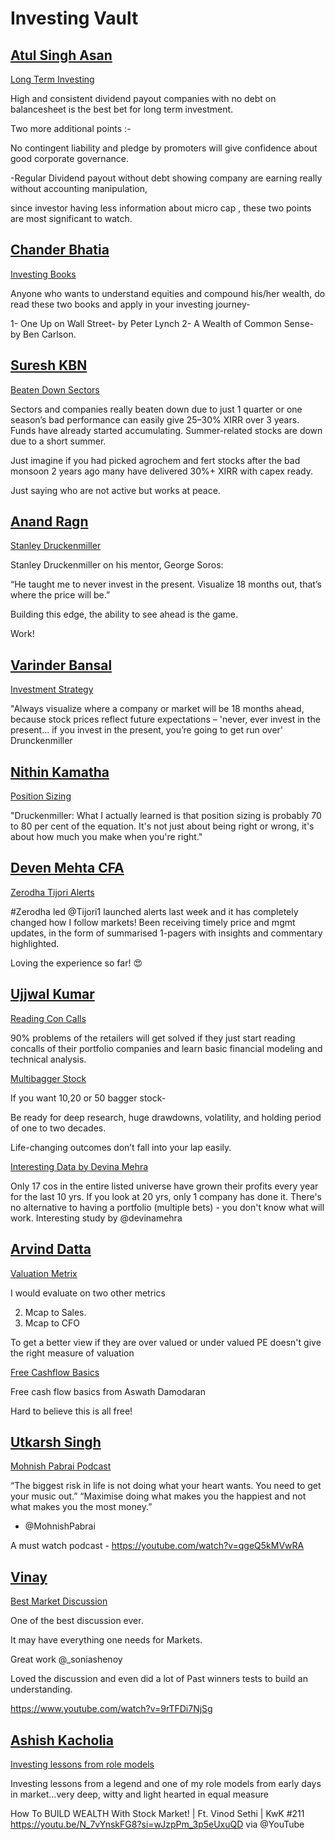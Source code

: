 # **Investing Vault**

## [Atul Singh Asan](https://x.com/Atulsingh_asan)
[Long Term Investing](https://x.com/investorniti/status/1937081329822093519)

High and consistent dividend payout companies with no debt on balancesheet is the best bet for long term investment.

Two more additional points :-

No contingent liability and pledge by promoters will give confidence about good corporate governance.

-Regular Dividend payout without debt showing company are earning really without accounting manipulation,

since investor having less information about micro cap , these two points are most significant to watch.

## [Chander Bhatia](https://x.com/ChanderBhatia01)
[Investing Books](https://x.com/ChanderBhatia01/status/1943319838832640502)

Anyone who wants to understand equities and compound his/her wealth, do read these two books and apply in your investing journey-

1- One Up on Wall Street- by Peter Lynch
2- A Wealth of Common Sense- by Ben Carlson.

## [Suresh KBN](https://x.com/SureshKBN)
[Beaten Down Sectors](https://x.com/SureshKBN/status/1954053211016359992)

Sectors and companies really beaten down due to just 1 quarter or one season’s bad performance can easily give 25–30% XIRR over 3 years. Funds have already started accumulating. Summer-related stocks are down due to a short summer.

Just imagine if you had picked agrochem and fert stocks after the bad monsoon 2 years ago many have delivered 30%+ XIRR with capex ready.

Just saying who are not active but works at peace.


## [Anand Ragn](https://x.com/anandragn)
[Stanley Druckenmiller](https://x.com/anandragn/status/1953630991773577600)

Stanley Druckenmiller on his mentor, George Soros:

“He taught me to never invest in the present. Visualize 18 months out, that’s where the price will be.”

Building this edge, the ability to see ahead is the game.

Work!


## [Varinder Bansal](https://x.com/varinder_bansal)
[Investment Strategy](https://x.com/varinder_bansal/status/1952965403447099557)

"Always visualize where a company or market will be 18 months ahead, because stock prices reflect future expectations – 'never, ever invest in the present... if you invest in the present, you’re going to get run over' Drunckenmiller

## [Nithin Kamatha](https://x.com/Nithin0dha)
[Position Sizing](https://x.com/Nithin0dha/status/1952690739118571991)

"Druckenmiller: What I actually learned is that position sizing is probably 70 to 80 per cent of the equation. It's not just about being right or wrong, it's about how much you make when you're right."

## [Deven Mehta CFA](https://x.com/devenmehta14)
[Zerodha Tijori Alerts](https://x.com/devenmehta14/status/1949698911708356671)

#Zerodha led
@Tijori1
launched alerts last week and it has completely changed how I follow markets! Been receiving timely price and mgmt updates, in the form of summarised 1-pagers with insights and commentary highlighted.

Loving the experience so far! 😍

## [Ujjwal Kumar](https://x.com/ujwal_kr)
[Reading Con Calls](https://x.com/ujwal_kr/status/1957803125009682554)

90% problems of the retailers will get solved if they just start reading concalls of their portfolio companies and learn basic financial modeling and technical analysis.

[Multibagger Stock](https://x.com/ChanderBhatia01/status/1835916760580514265)

If you want 10,20 or 50 bagger stock-

Be ready for deep research, huge drawdowns, volatility, and holding period of one to two decades.

Life-changing outcomes don’t fall into your lap easily.

[Interesting Data by Devina Mehra](https://x.com/ActusDei/status/1893505478807752767)

Only 17 cos in the entire listed universe have grown their profits every year for the last 10 yrs. 
If you look at 20 yrs, only 1 company has done it. There's no alternative to having a portfolio (multiple bets) - you don't know what will work. 
Interesting study by @devinamehra

## [Arvind Datta](https://x.com/datta_arvind/status/1873765177369538642)
[Valuation Metrix](https://x.com/datta_arvind/status/1873765177369538642)

I would evaluate on two other metrics

2. Mcap to Sales.
2. Mcap to CFO

To get a better view if they are over valued or under valued
PE doesn't give the right measure of valuation

[Free Cashflow Basics](https://x.com/IFB_podcast/status/1886037856314896807)

Free cash flow basics from Aswath Damodaran

Hard to believe this is all free!

## [Utkarsh Singh](https://x.com/Utkarshsingh107)
[Mohnish Pabrai Podcast](https://x.com/Utkarshsingh107/status/1960342918352552353)

“The biggest risk in life is not doing what your heart wants. You need to get your music out.”
“Maximise doing what makes you the happiest and not what makes you the most money.”

- @MohnishPabrai

A must watch podcast - https://youtube.com/watch?v=qgeQ5kMVwRA

## [Vinay](https://x.com/ItsVinay01)
[Best Market Discussion](https://x.com/ItsVinay01/status/1960991627117543908)

One of the best discussion ever.

It may have everything one needs for Markets.

Great work @_soniashenoy

Loved the discussion and even did a lot of Past winners tests to build an understanding.

https://www.youtube.com/watch?v=9rTFDi7NjSg

## [Ashish Kacholia](https://x.com/LuckyInvest_ARK)
[Investing lessons from role models](https://x.com/LuckyInvest_ARK/status/1960930299455660531)

Investing lessons from a legend and one of my role models from early days in market…very deep, witty and light hearted in equal measure

How To BUILD WEALTH With Stock Market! | Ft. Vinod Sethi | KwK #211 https://youtu.be/N_7vYnskFG8?si=wJzpPm_3p5eUxuQD via @YouTube

